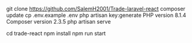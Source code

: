 git clone https://github.com/SalemH2001/Trade-laravel-react
composer update
cp .env.example .env
php artisan key:generate
PHP version 8.1.4 Composer version 2.3.5
php artisan serve

cd trade-react
npm install
npm run start